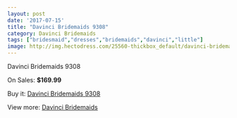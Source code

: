 ```yaml
---
layout: post
date: '2017-07-15'
title: "Davinci Bridemaids 9308"
category: Davinci Bridemaids
tags: ["bridesmaid","dresses","bridemaids","davinci","little"]
image: http://img.hectodress.com/25560-thickbox_default/davinci-bridemaids-9308.jpg
---
```

Davinci Bridemaids 9308

On Sales: **$169.99**
<a href="https://www.hectodress.com/davinci-bridemaids/11872-davinci-bridemaids-9308.html"><amp-img layout="responsive" width="600" height="600" src="//img.hectodress.com/25560-thickbox_default/davinci-bridemaids-9308.jpg" alt="Davinci Bridemaids 9308 0" /></a>

Buy it: [Davinci Bridemaids 9308](https://www.hectodress.com/davinci-bridemaids/11872-davinci-bridemaids-9308.html "Davinci Bridemaids 9308")

View more: [Davinci Bridemaids](https://www.hectodress.com/185-davinci-bridemaids "Davinci Bridemaids")
